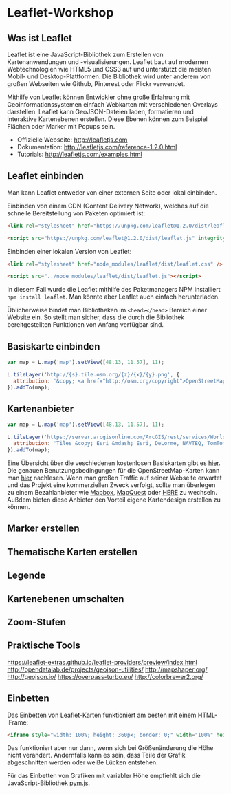# Leaflet-Workshop

## Was ist Leaflet

Leaflet ist eine JavaScript-Bibliothek zum Erstellen von Kartenanwendungen und -visualisierungen. Leaflet baut auf modernen Webtechnologien wie HTML5 und CSS3 auf und unterstützt die meisten Mobil- und Desktop-Plattformen. Die Bibliothek wird unter anderem von großen Webseiten wie Github, Pinterest oder Flickr verwendet.

Mithilfe von Leaflet können Entwickler ohne große Erfahrung mit Geoinformationssystemen einfach Webkarten mit verschiedenen Overlays darstellen. Leaflet kann GeoJSON-Dateien laden, formatieren und interaktive Kartenebenen erstellen. Diese Ebenen können zum Beispiel Flächen oder Marker mit Popups sein.

- Offizielle Webseite: http://leafletjs.com
- Dokumentation: http://leafletjs.com/reference-1.2.0.html
- Tutorials: http://leafletjs.com/examples.html

## Leaflet einbinden

Man kann Leaflet entweder von einer externen Seite oder lokal einbinden.

Einbinden von einem CDN (Content Delivery Network), welches auf die schnelle Bereitstellung von Paketen optimiert ist:

```html
<link rel="stylesheet" href="https://unpkg.com/leaflet@1.2.0/dist/leaflet.css" integrity="sha512-M2wvCLH6DSRazYeZRIm1JnYyh22purTM+FDB5CsyxtQJYeKq83arPe5wgbNmcFXGqiSH2XR8dT/fJISVA1r/zQ==" crossorigin=""/>

<script src="https://unpkg.com/leaflet@1.2.0/dist/leaflet.js" integrity="sha512-lInM/apFSqyy1o6s89K4iQUKg6ppXEgsVxT35HbzUupEVRh2Eu9Wdl4tHj7dZO0s1uvplcYGmt3498TtHq+log==" crossorigin=""></script>
```

Einbinden einer lokalen Version von Leaflet:

```html
<link rel="stylesheet" href="node_modules/leaflet/dist/leaflet.css" />

<script src="../node_modules/leaflet/dist/leaflet.js"></script>
```

In diesem Fall wurde die Leaflet mithilfe des Paketmanagers NPM installiert `npm install leaflet`. Man könnte aber Leaflet auch einfach herunterladen.

Üblicherweise bindet man Bibliotheken im `<head></head>` Bereich einer Website ein. So stellt man sicher, dass die durch die Bibliothek bereitgestellten Funktionen von Anfang verfügbar sind.

## Basiskarte einbinden


```javascript
var map = L.map('map').setView([48.13, 11.57], 11);

L.tileLayer('http://{s}.tile.osm.org/{z}/{x}/{y}.png', {
  attribution: '&copy; <a href="http://osm.org/copyright">OpenStreetMap</a> contributors'
}).addTo(map);
```

## Kartenanbieter

```javascript
var map = L.map('map').setView([48.13, 11.57], 11);

L.tileLayer('https://server.arcgisonline.com/ArcGIS/rest/services/World_Topo_Map/MapServer/tile/{z}/{y}/{x}', {
  attribution: 'Tiles &copy; Esri &mdash; Esri, DeLorme, NAVTEQ, TomTom, Intermap, iPC, USGS, FAO, NPS, NRCAN, GeoBase, Kadaster NL, Ordnance Survey, Esri Japan, METI, Esri China (Hong Kong), and the GIS User Community'
}).addTo(map);
```

Eine Übersicht über die veschiedenen kostenlosen Basiskarten gibt es [hier](https://leaflet-extras.github.io/leaflet-providers/preview/index.html). Die genauen Benutzungsbedingungen für die OpenStreetMap-Karten kann man [hier](https://operations.osmfoundation.org/policies/tiles/) nachlesen. Wenn man großen Traffic auf seiner Webseite erwartet und das Projekt eine kommerziellen Zweck verfolgt, sollte man überlegen zu einem Bezahlanbieter wie [Mapbox](https://www.mapbox.com/), [MapQuest](https://developer.mapquest.com/plans) oder [HERE](https://developer.here.com/plans) zu wechseln. Außdem bieten diese Anbieter den Vorteil eigene Kartendesign erstellen zu können.


## Marker erstellen

## Thematische Karten erstellen

## Legende

## Kartenebenen umschalten

## Zoom-Stufen

## Praktische Tools
https://leaflet-extras.github.io/leaflet-providers/preview/index.html
http://opendatalab.de/projects/geojson-utilities/
http://mapshaper.org/
http://geojson.io/
https://overpass-turbo.eu/
http://colorbrewer2.org/


## Einbetten
Das Einbetten von Leaflet-Karten funktioniert am besten mit einem HTML-iFrame:

```html
<iframe style="width: 100%; height: 360px; border: 0;" width="100%" height="100%" frameborder="0" src="http://leafletjs.com/examples/mobile/example.html"></iframe>
```

Das funktioniert aber nur dann, wenn sich bei Größenänderung die Höhe nicht verändert. Andernfalls kann es sein, dass Teile der Grafik abgeschnitten werden oder weiße Lücken entstehen.

Für das Einbetten von Grafiken mit variabler Höhe empfiehlt sich die JavaScript-Bibliothek [pym.js](http://blog.apps.npr.org/pym.js/). 
